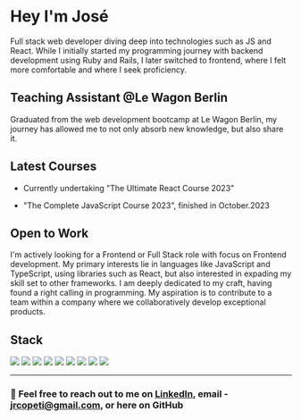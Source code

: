 # Hey I'm José 

Full stack web developer diving deep into technologies such as JS and React.
While I initially started my programming journey with backend development using Ruby and Rails, I later switched to frontend, where I felt more comfortable and where I seek proficiency.

## Teaching Assistant @Le Wagon Berlin

Graduated from the web development bootcamp at Le Wagon Berlin, my journey has allowed me to not only absorb new knowledge, but also share it. 

## Latest Courses

- Currently undertaking "The Ultimate React Course 2023" 

- "The Complete JavaScript Course 2023", finished in October.2023

## Open to Work

I'm actively looking for a Frontend or Full Stack role with focus on Frontend development. My primary interests lie in languages like JavaScript and TypeScript, using libraries such as React, but also interested in expading my skill set to other frameworks.
I am deeply dedicated to my craft, having found a right calling in programming. My aspiration is to contribute to a team within a company where we collaboratively develop exceptional products.

## Stack
![](https://img.shields.io/badge/React-20232A?style=plastic&logo=react&logoColor=61DAFB)
![](https://img.shields.io/badge/JavaScript-F7DF1E?style=plastic&logo=javascript&logoColor=black)
![](https://img.shields.io/badge/Ruby-CC342D?style=plastic&logo=ruby&logoColor=white)
![](https://img.shields.io/badge/Ruby_on_Rails-CC0000?style=plastic&logo=ruby-on-rails&logoColor=white)
![](https://img.shields.io/badge/HTML5-E34F26?style=plastic&logo=html5&logoColor=white)
![](https://img.shields.io/badge/CSS3-1572B6?style=plastic&logo=css3&logoColor=white)
![](https://img.shields.io/badge/Sass-CC6699?style=plastic&logo=sass&logoColor=white)
![](https://img.shields.io/badge/PostgreSQL-316192?style=plastic&logo=postgresql&logoColor=white)
![](https://img.shields.io/badge/Git-F05032?style=plastic&logo=git&logoColor=white)


---

### 📩 Feel free to reach out to me on [LinkedIn](https://www.linkedin.com/in/josecopeti/), email - jrcopeti@gmail.com, or here on GitHub 
